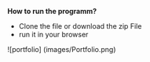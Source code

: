 **How to run the programm?**
  - Clone the file or download the zip File
  - run it in your browser
  
  ![portfolio] (images/Portfolio.png)
